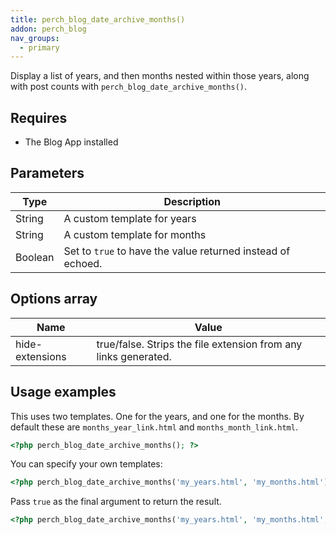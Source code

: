 ```yaml
---
title: perch_blog_date_archive_months()
addon: perch_blog
nav_groups:
  - primary
---
```


Display a list of years, and then months nested within those years, along with post counts with `perch_blog_date_archive_months()`.

## Requires

- The Blog App installed

## Parameters

| Type | Description |
|-|-|
| String   | A custom template for years  |
| String   | A custom template for months |
| Boolean | Set to `true` to have the value returned instead of echoed. |


## Options array

|Name|Value|
|-|-|
|hide-extensions|true/false. Strips the file extension from any links generated.|

## Usage examples

This uses two templates. One for the years, and one for the months. By default these are `months_year_link.html` and `months_month_link.html`.

```php
<?php perch_blog_date_archive_months(); ?>
```
You can specify your own templates:

```php
<?php perch_blog_date_archive_months('my_years.html', 'my_months.html'); ?>
```

Pass `true` as the final argument to return the result.

```php
<?php perch_blog_date_archive_months('my_years.html', 'my_months.html', true); ?>
```
